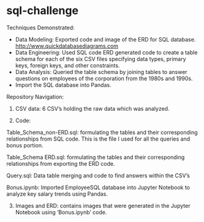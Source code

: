 # sql-challenge

Techniques Demonstrated:
* Data Modeling: Exported code and image of the ERD for SQL database. http://www.quickdatabasediagrams.com
* Data Engineering: Used SQL code ERD generated code to create a table schema for each of the six CSV files specifying data types, primary keys, foreign keys, and other constraints.
* Data Analysis: Queried the table schema by joining tables to answer questions on employees of the corporation from the 1980s and 1990s.
* Import the SQL database into Pandas.

Repository Navigation:
1. CSV data: 6 CSV’s holding the raw data which was analyzed.

2. Code:
 
Table_Schema_non-ERD.sql: formulating the tables and their corresponding relationships from SQL code. This is the file I used for all the  queries and bonus portion.

Table_Schema ERD.sql: formulating the tables and their corresponding relationships from exporting the ERD code.
 
 Query.sql: Data table merging and code to find answers within the CSV’s

Bonus.ipynb: Imported EmployeeSQL database into Jupyter Notebook to analyze key salary trends using Pandas.

3. Images and ERD: contains images that were generated in the Jupyter Notebook using ‘Bonus.ipynb’ code.



